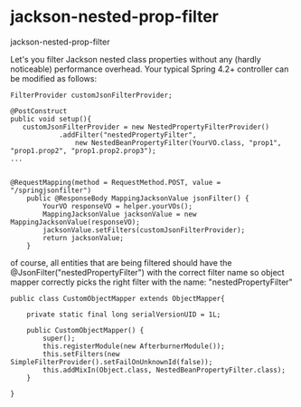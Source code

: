# jackson-nested-prop-filter
jackson-nested-prop-filter

Let's you filter Jackson nested class properties without any (hardly noticeable) performance overhead. Your typical Spring 4.2+ controller can be modified as follows:



```
FilterProvider customJsonFilterProvider;

@PostConstruct
public void setup(){
   customJsonFilterProvider = new NestedPropertyFilterProvider()
			.addFilter("nestedPropertyFilter", 
				new NestedBeanPropertyFilter(YourVO.class, "prop1", "prop1.prop2", "prop1.prop2.prop3"); 
...


@RequestMapping(method = RequestMethod.POST, value = "/springjsonfilter")
	public @ResponseBody MappingJacksonValue jsonFilter() {
		YourVO responseVO = helper.yourVOs();
		MappingJacksonValue jacksonValue = new MappingJacksonValue(responseVO);
		jacksonValue.setFilters(customJsonFilterProvider);
		return jacksonValue;
	}
```

of course, all entities that are being filtered should have the @JsonFilter("nestedPropertyFilter") with the correct filter name so object mapper correctly picks the right filter with the name: "nestedPropertyFilter"

```
public class CustomObjectMapper extends ObjectMapper{

	private static final long serialVersionUID = 1L;

	public CustomObjectMapper() {
		super();
		this.registerModule(new AfterburnerModule());
		this.setFilters(new SimpleFilterProvider().setFailOnUnknownId(false));
		this.addMixIn(Object.class, NestedBeanPropertyFilter.class);
	}

}
```
